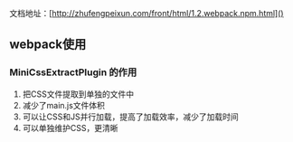 文档地址：[http://zhufengpeixun.com/front/html/1.2.webpack.npm.html]()
## webpack使用
### MiniCssExtractPlugin 的作用

1. 把CSS文件提取到单独的文件中
2. 减少了main.js文件体积
3. 可以让CSS和JS并行加载，提高了加载效率，减少了加载时间
4. 可以单独维护CSS，更清晰